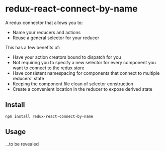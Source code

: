 # redux-react-connect-by-name

A redux connector that allows you to:

- Name your reducers and actions
- Reuse a general selector for your reducer

This has a few benefits of:

- Have your action creators bound to dispatch for you
- Not requiring you to specify a new selector for every component you want to connect to the redux store
- Have consistent namespacing for components that connect to multiple reducers' state
- Keeping the component file clean of selector construction
- Create a convenient location in the reducer to expose derived state

## Install

```
npm install redux-react-connect-by-name
```

## Usage

...to be revealed
